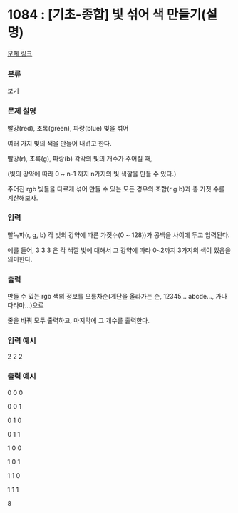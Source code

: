# 1084 : [기초-종합] 빛 섞어 색 만들기(설명)

[문제 링크](https://www.codeup.kr/problem.php?id=1084)

### 분류

보기

### 문제 설명

<p>빨강(red), 초록(green), 파랑(blue) 빛을 섞어</p>
<p>여러 가지 빛의 색을 만들어 내려고 한다.</p>

<p>빨강(r), 초록(g), 파랑(b) 각각의 빛의 개수가 주어질 때,</p>
<p>(빛의 강약에 따라 0 ~ n-1 까지 n가지의 빛 색깔을 만들 수 있다.)</p>

<p>주어진 rgb 빛들을 다르게 섞어 만들 수 있는 모든 경우의 조합(r g b)과
총 가짓 수를 계산해보자.</p>




### 입력

<p>빨녹파(r, g, b) 각 빛의 강약에 따른 가짓수(0 ~ 128))가 공백을 사이에 두고 입력된다.</p>
<p>예를 들어, 3 3 3 은 각 색깔 빛에 대해서 그 강약에 따라 0~2까지 3가지의 색이 있음을 의미한다.</p>



### 출력

<p>만들 수 있는 rgb 색의 정보를 오름차순(계단을 올라가는 순, 12345... abcde..., 가나다라마...)으로</p>
<p>줄을 바꿔 모두 출력하고, 마지막에 그 개수를 출력한다.</p>


### 입력 예시

<p>2 2 2</p>

### 출력 예시

<p>0 0 0</p>
<p>0 0 1</p>
<p>0 1 0</p>
<p>0 1 1</p>
<p>1 0 0</p>
<p>1 0 1</p>
<p>1 1 0</p>
<p>1 1 1</p>
<p>8</p>
